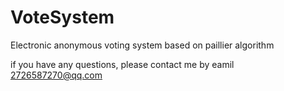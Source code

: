 # VoteSystem
Electronic anonymous voting system based on paillier algorithm

if you have any questions, please contact me by eamil 2726587270@qq.com
